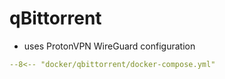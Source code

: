 # qBittorrent

* uses ProtonVPN WireGuard configuration

```yaml title="Compose"
--8<-- "docker/qbittorrent/docker-compose.yml"
```